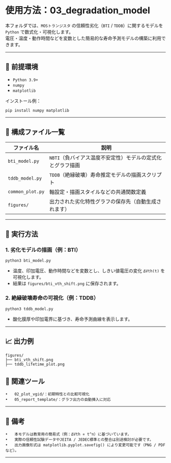 # 使用方法：03_degradation_model

本フォルダでは、`MOSトランジスタ` の信頼性劣化（`BTI` / `TDDB`）に関するモデルを `Python` で数式化・可視化します。  
電圧・温度・動作時間などを変数とした簡易的な寿命予測モデルの構築に利用できます。

---

## 🔧 前提環境

- `Python 3.9+`
- `numpy`
- `matplotlib`

インストール例：

`pip install numpy matplotlib`

---

## 📁 構成ファイル一覧

| ファイル名 | 説明 |
|------------|------|
| `bti_model.py` | `NBTI`（負バイアス温度不安定性）モデルの定式化とグラフ描画 |
| `tddb_model.py` | `TDDB`（絶縁破壊）寿命推定モデルの描画スクリプト |
| `common_plot.py` | 軸設定・描画スタイルなどの共通関数定義 |
| `figures/` | 出力された劣化特性グラフの保存先（自動生成されます） |

---

## 🚀 実行方法

### 1. 劣化モデルの描画（例：BTI）

`python3 bti_model.py`

- 温度、印加電圧、動作時間などを変数とし、しきい値電圧の変化 `ΔVth(t)` を可視化します。
- 結果は `figures/bti_vth_shift.png` に保存されます。

### 2. 絶縁破壊寿命の可視化（例：TDDB）

`python3 tddb_model.py`

- 酸化膜厚や印加電界に基づき、寿命予測曲線を表示します。

---

## 📈 出力例

```text
figures/
├── bti_vth_shift.png
├── tddb_lifetime_plot.png
```

## 🔗 関連ツール
	•	02_plot_vgid/：初期特性との比較可視化
	•	05_report_template/：グラフ出力の自動挿入に対応

---

## 📝 備考
	•	本モデルは教育用の簡易式（例：ΔVth ∝ t^n）に基づいています。
	•	実際の信頼性試験データやJEITA / JEDEC標準との整合は別途検討が必要です。
	•	出力画像形式は matplotlib.pyplot.savefig() により変更可能です（PNG / PDFなど）。

---
